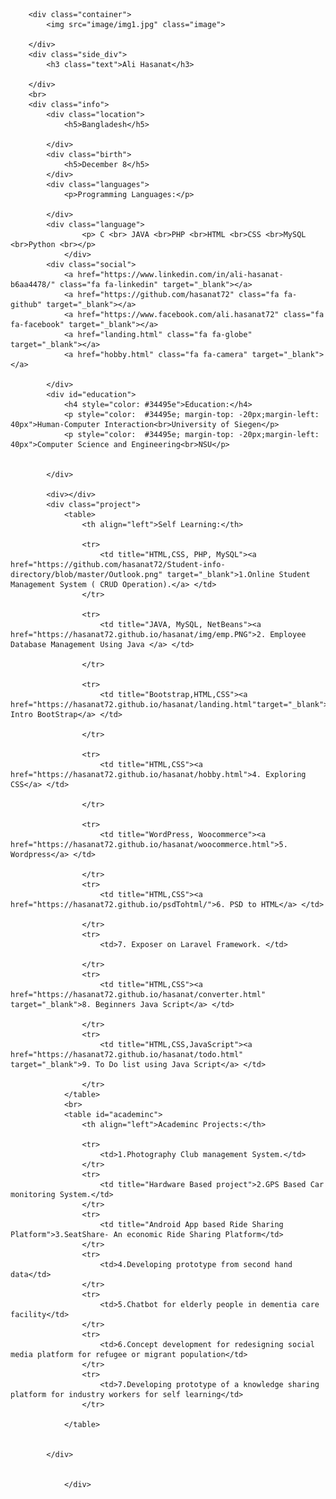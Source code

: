 <!DOCTYPE html>
<html>
<head>
	<title>Hasanat</title>
</head>
<audio autoplay loop>
	<!-- <source src="Empire Syndicate - Last Breath.mp3" type="audio/mpeg" autoplay>-->
</audio>

<link rel="stylesheet" type="text/css" href="style.css">
<link rel="stylesheet" href="https://cdnjs.cloudflare.com/ajax/libs/font-awesome/4.7.0/css/font-awesome.min.css">

<body class="main">
	
		
		<div class="container">
			<img src="image/img1.jpg" class="image">
			
		</div>
		<div class="side_div">
			<h3 class="text">Ali Hasanat</h3>

		</div>
		<br>
		<div class="info">
			<div class="location">
				<h5>Bangladesh</h5>
				
			</div>
			<div class="birth">
				<h5>December 8</h5>
			</div>
			<div class="languages">
				<p>Programming Languages:</p>
				
			</div>
			<div class="language">
					<p> C <br> JAVA <br>PHP <br>HTML <br>CSS <br>MySQL <br>Python <br></p> 
				</div>
			<div class="social">
				<a href="https://www.linkedin.com/in/ali-hasanat-b6aa4478/" class="fa fa-linkedin" target="_blank"></a>
				<a href="https://github.com/hasanat72" class="fa fa-github" target="_blank"></a>
				<a href="https://www.facebook.com/ali.hasanat72" class="fa fa-facebook" target="_blank"></a>
				<a href="landing.html" class="fa fa-globe" target="_blank"></a>
				<a href="hobby.html" class="fa fa-camera" target="_blank"></a>

			</div>
			<div id="education">
				<h4 style="color: #34495e">Education:</h4>
				<p style="color:  #34495e; margin-top: -20px;margin-left: 40px">Human-Computer Interaction<br>University of Siegen</p>
				<p style="color:  #34495e; margin-top: -20px;margin-left: 40px">Computer Science and Engineering<br>NSU</p>

				
			</div>

			<div></div>
			<div class="project">
				<table>
					<th align="left">Self Learning:</th>
					
					<tr>
						<td title="HTML,CSS, PHP, MySQL"><a href="https://github.com/hasanat72/Student-info-directory/blob/master/Outlook.png" target="_blank">1.Online Student Management System ( CRUD Operation).</a> </td>
					</tr>
					
					<tr>
						<td title="JAVA, MySQL, NetBeans"><a href="https://hasanat72.github.io/hasanat/img/emp.PNG">2. Employee Database Management Using Java </a> </td>
						
					</tr>

					<tr>
						<td title="Bootstrap,HTML,CSS"><a href="https://hasanat72.github.io/hasanat/landing.html"target="_blank">3. Intro BootStrap</a> </td>
						
					</tr>
					
					<tr>
						<td title="HTML,CSS"><a href="https://hasanat72.github.io/hasanat/hobby.html">4. Exploring CSS</a> </td>
						
					</tr>
					
					<tr>
						<td title="WordPress, Woocommerce"><a href="https://hasanat72.github.io/hasanat/woocommerce.html">5. Wordpress</a> </td>
						
					</tr>
					<tr>
						<td title="HTML,CSS"><a href="https://hasanat72.github.io/psdTohtml/">6. PSD to HTML</a> </td>
						
					</tr>
					<tr>
						<td>7. Exposer on Laravel Framework. </td>
						
					</tr>
					<tr>
						<td title="HTML,CSS"><a href="https://hasanat72.github.io/hasanat/converter.html" target="_blank">8. Beginners Java Script</a> </td>
						
					</tr>
					<tr>
						<td title="HTML,CSS,JavaScript"><a href="https://hasanat72.github.io/hasanat/todo.html" target="_blank">9. To Do list using Java Script</a> </td>
						
					</tr>
				</table>
				<br>
				<table id="academinc">
					<th align="left">Academinc Projects:</th>
					
					<tr>
						<td>1.Photography Club management System.</td>
					</tr>
					<tr>
						<td title="Hardware Based project">2.GPS Based Car monitoring System.</td>
					</tr>
					<tr>
						<td title="Android App based Ride Sharing Platform">3.SeatShare- An economic Ride Sharing Platform</td>
					</tr>
					<tr>
						<td>4.Developing prototype from second hand data</td>
					</tr>
					<tr>
						<td>5.Chatbot for elderly people in dementia care facility</td>
					</tr>
					<tr>
						<td>6.Concept development for redesigning social media platform for refugee or migrant population</td>
					</tr>
					<tr>
						<td>7.Developing prototype of a knowledge sharing platform for industry workers for self learning</td>
					</tr>
					
				</table>

				
			</div>


				</div>
			
			
			
			
</body>
</body>

</html>
